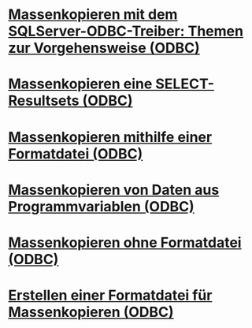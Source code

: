 # [Massenkopieren mit dem SQLServer-ODBC-Treiber: Themen zur Vorgehensweise (ODBC)](bulk-copying-with-the-sql-server-odbc-driver-how-to-topics-odbc.md)

# [Massenkopieren eine SELECT-Resultsets (ODBC)](bulk-copy-a-select-result-set-odbc.md)
# [Massenkopieren mithilfe einer Formatdatei (ODBC)](bulk-copy-by-using-a-format-file-odbc.md)
# [Massenkopieren von Daten aus Programmvariablen (ODBC)](bulk-copy-data-from-program-variables-odbc.md)
# [Massenkopieren ohne Formatdatei (ODBC)](bulk-copy-without-a-format-file-odbc.md)
# [Erstellen einer Formatdatei für Massenkopieren (ODBC)](create-a-bulk-copy-format-file-odbc.md)
